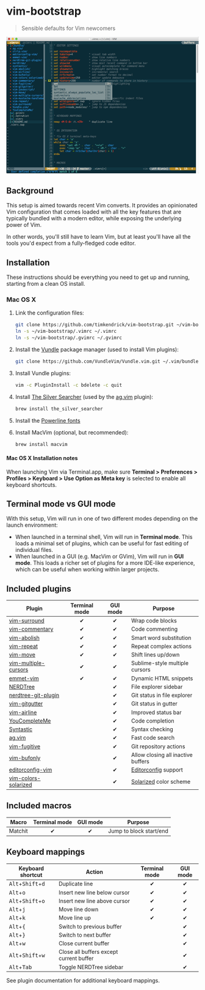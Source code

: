 # vim-bootstrap

> Sensible defaults for Vim newcomers

![Screenshot](screenshot.png)

## Background

This setup is aimed towards recent Vim converts. It provides an opinionated Vim configuration that comes loaded with all the key features that are typically bundled with a modern editor, while exposing the underlying power of Vim.

In other words, you'll still have to learn Vim, but at least you'll have all the tools you'd expect from a fully-fledged code editor.


## Installation

These instructions should be everything you need to get up and running, starting from a clean OS install.

### Mac OS X

1. Link the configuration files:

	```bash
	git clone https://github.com/timkendrick/vim-bootstrap.git ~/vim-bootstrap
	ln -s ~/vim-bootstrap/.vimrc ~/.vimrc
	ln -s ~/vim-bootstrap/.gvimrc ~/.gvimrc
	```

2. Install the [Vundle](https://github.com/VundleVim/Vundle.vim) package manager (used to install Vim plugins):

	```bash
	git clone https://github.com/VundleVim/Vundle.vim.git ~/.vim/bundle/Vundle.vim
	```

3. Install Vundle plugins:

	```bash
	vim -c PluginInstall -c bdelete -c quit
	```

4. Install [The Silver Searcher](https://github.com/ggreer/the_silver_searcher) (used by the [ag.vim](https://github.com/rking/ag.vim) plugin):

	```bash
	brew install the_silver_searcher
	```

5. Install the [Powerline fonts](https://github.com/powerline/fonts/archive/master.zip)

5. Install MacVim (optional, but recommended):

	```bash
	brew install macvim
	```

#### Mac OS X Installation notes

When launching Vim via Terminal.app, make sure **Terminal > Preferences > Profiles > Keyboard > Use Option as Meta key** is selected to enable all keyboard shortcuts.


## Terminal mode vs GUI mode

With this setup, Vim will run in one of two different modes depending on the launch environment:

- When launched in a terminal shell, Vim will run in **Terminal mode**. This loads a minimal set of plugins, which can be useful for fast editing of individual files.
- When launched in a GUI (e.g. MacVim or GVim), Vim will run in **GUI mode**. This loads a richer set of plugins for a more IDE-like experience, which can be useful when working within larger projects.


## Included plugins

| Plugin | Terminal mode | GUI mode | Purpose |
| ------ | :-----------: | :------: | ------- |
| [vim-surround](https://github.com/tpope/vim-surround) | ✔︎ | ✔︎ | Wrap code blocks |
| [vim-commentary](https://github.com/tpope/vim-commentary) | ✔︎ | ✔︎ | Code commenting |
| [vim-abolish](https://github.com/tpope/vim-abolish) | ✔︎ | ✔︎ | Smart word substitution |
| [vim-repeat](https://github.com/tpope/vim-repeat) | ✔︎ | ✔︎ | Repeat complex actions |
| [vim-move](https://github.com/matze/vim-move) | ✔︎ | ✔︎ | Shift lines up/down |
| [vim-multiple-cursors](https://github.com/terryma/vim-multiple-cursors) | ✔︎ | ✔︎ | Sublime-style multiple cursors |
| [emmet-vim](https://github.com/mattn/emmet-vim) | ✔︎ | ✔︎ | Dynamic HTML snippets |
| [NERDTree](https://github.com/scrooloose/nerdtree) | | ✔︎ | File explorer sidebar |
| [nerdtree-git-plugin](https://github.com/Xuyuanp/nerdtree-git-plugin) | | ✔︎ | Git status in file explorer |
| [vim-gitgutter](https://github.com/airblade/vim-gitgutter) | | ✔︎ | Git status in gutter |
| [vim-airline](https://github.com/bling/vim-airline) | | ✔︎ | Improved status bar |
| [YouCompleteMe](https://github.com/Valloric/YouCompleteMe) | | ✔︎ | Code completion |
| [Syntastic](https://github.com/scrooloose/syntastic) | | ✔︎ | Syntax checking
| [ag.vim](https://github.com/rking/ag.vim) | | ✔︎ | Fast code search |
| [vim-fugitive](https://github.com/tpope/vim-fugitive) | | ✔︎ | Git repository actions |
| [vim-bufonly](https://github.com/schickling/vim-bufonly) | | ✔︎ | Allow closing all inactive buffers |
| [editorconfig-vim](https://github.com/editorconfig/editorconfig-vim) | | ✔︎ | [Editorconfig](http://editorconfig.org/) support |
| [vim-colors-solarized](https://github.com/altercation/vim-colors-solarized) | | ✔︎ | [Solarized](http://ethanschoonover.com/solarized) color scheme |


## Included macros

| Macro | Terminal mode | GUI mode | Purpose |
| ----- | :-----------: | :------: | ------- |
| Matchit | ✔︎ | ✔︎ | Jump to block start/end |



## Keyboard mappings

| Keyboard shortcut | Action | Terminal mode | GUI mode |
| ----------------- | ------ | :-----------: | :------: |
| <kbd>Alt</kbd>+<kbd>Shift</kbd>+<kbd>d</kbd> | Duplicate line | ✔︎ | ✔︎ |
| <kbd>Alt</kbd>+<kbd>o</kbd> | Insert new line below cursor | ✔︎ | ✔︎ |
| <kbd>Alt</kbd>+<kbd>Shift</kbd>+<kbd>o</kbd> | Insert new line above cursor | ✔︎ | ✔︎ |
| <kbd>Alt</kbd>+<kbd>j</kbd> | Move line down | ✔︎ | ✔︎ |
| <kbd>Alt</kbd>+<kbd>k</kbd> | Move line up | ✔︎ | ✔︎ |
| <kbd>Alt</kbd>+<kbd>{</kbd> | Switch to previous buffer | | ✔︎ |
| <kbd>Alt</kbd>+<kbd>}</kbd> | Switch to next buffer | | ✔︎ |
| <kbd>Alt</kbd>+<kbd>w</kbd> | Close current buffer | | ✔︎ |
| <kbd>Alt</kbd>+<kbd>Shift</kbd>+<kbd>w</kbd> | Close all buffers except current buffer | | ✔︎ |
| <kbd>Alt</kbd>+<kbd>Tab</kbd> | Toggle NERDTree sidebar | | ✔︎ |

See plugin documentation for additional keyboard mappings.
